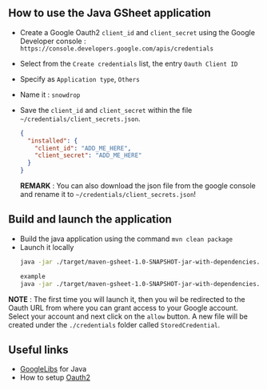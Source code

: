 ## How to use the Java GSheet application

- Create a Google Oauth2 `client_id` and `client_secret` using the Google Developer console : `https://console.developers.google.com/apis/credentials`
- Select from the `Create credentials` list, the entry `Oauth Client ID`
- Specify as `Application type`, `Others`
- Name it : `snowdrop`
- Save the `client_id` and `client_secret` within the file `~/credentials/client_secrets.json`.
  ```json
  {
    "installed": {
      "client_id": "ADD_ME_HERE",
      "client_secret": "ADD_ME_HERE"
    }
  }
  ```
  
  **REMARK** : You can also download the json file from the google console and rename it
  to `~/credentials/client_secrets.json`!

## Build and launch the application

- Build the java application using the command `mvn clean package`
- Launch it locally
  ```bash
  java -jar ./target/maven-gsheet-1.0-SNAPSHOT-jar-with-dependencies.jar SHEET_ID
  
  example
  java -jar ./target/maven-gsheet-1.0-SNAPSHOT-jar-with-dependencies.jar 1YcNuI_lzruhhS4P1mIGnklSnLqfVK6SWQu1BRTP8jY4
  ```  
**NOTE** : The first time you will launch it, then you wil be redirected to the Oauth URL from where you can grant access
to your Google account.
Select your account and next click on the `allow` button. A new file will be created under the `./credentials` folder called
`StoredCredential`.

 
## Useful links

- [GoogleLibs](https://developers.google.com/api-client-library/java/google-api-java-client/setup) for Java
- How to setup [Oauth2](https://developers.google.com/api-client-library/java/google-api-java-client/oauth2)